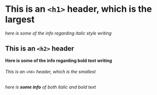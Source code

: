 # This is an `<h1>` header, which is the largest
*here is some of the info regarding italic style writing*
## This is an `<h2>` header
**Here is some of the info regarding bold text writing**
###### This is an `<h6>` header, which is the smallest<!-- readme -->
*here is **some info** of both italic and bold text*
